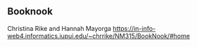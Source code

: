 ## Booknook

Christina Rike and Hannah Mayorga
https://in-info-web4.informatics.iupui.edu/~chrrike/NM315/BookNook/#home
